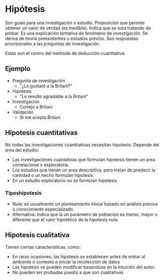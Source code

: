 # Hipótesis
Son guias para una investigación o estudio. Proposición que permite obtener un valor de verdad (es medible). Indica que se esta tratando de probar. Es una explicación tentativa de fenómeno de investigación. Se deriva de teoria preexistentes o estudios previos. Son respuestas provisionales a las preguntas de investigación.

Estas son el centro del methodo de deducción cuantitativa.

## Ejemplo 
- Pregunta de investigación
	- "¿Le gustaré a la Britani?"
- Hipotesis
	- "Le resulto agradable a la Britani"
- Investigación
	- Cortejo a Britani
- Validación
	- Si me acepta Britani

## Hipotesis cuantitativas
No todas las investigaciones cuantitativas necesitan hipotesis. Depende del area del estudio:
- Las investigaciones cuantativas que formulan hipotesis tienen un area correlacional o exploratoria. 
- Los estudios que tienen un area descriptiva, pero tratan de predecir la cantidad o un hecho formulan hipotesis. 
- En un estudio exploratorio no se formulan hipotesis.
### Tiposhipotesis
- Nula: es usualmente un planteamiento inicial basado en análisis previos o conocimiento especializado.
- Alternativa: indica que la un parámetro de población es menor, mayor o diferente que el valor hipotético de la hipotesis nula.
## Hipotesis cualitativa
Tienen ciertas caracteristicas, como: 
- En raras ocasiones, las hipotesis se establecen antes de entrar al ambiente o contexto e iniciar la recolección de datos
- Las hipotesis se pueden modificar basandose en la intuición del autor.
- No pueden ser probadas puesto a que son cualitativas